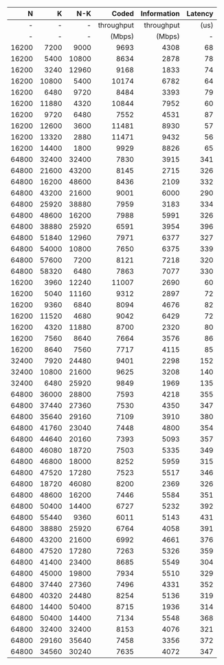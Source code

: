 |   N  |    K |   N-K  | Coded      | Information  | Latency |
|-----:|-----:|-------:|-----------:|-------------:|--------:|
|   -  |   -  |      - | throughput | throughput   |    (us) |
|   -  |   -  |      - | (Mbps)     | (Mbps)       |       - |
|  16200 |  7200 |  9000 |      9693 |  4308 |      68 |
|  16200 |  5400 | 10800 |      8634 |  2878 |      78 |
|  16200 |  3240 | 12960 |      9168 |  1833 |      74 |
|  16200 | 10800 |  5400 |     10174 |  6782 |      64 |
|  16200 |  6480 |  9720 |      8484 |  3393 |      79 |
|  16200 | 11880 |  4320 |     10844 |  7952 |      60 |
|  16200 |  9720 |  6480 |      7552 |  4531 |      87 |
|  16200 | 12600 |  3600 |     11481 |  8930 |      57 |
|  16200 | 13320 |  2880 |     11471 |  9432 |      56 |
|  16200 | 14400 |  1800 |      9929 |  8826 |      65 |
|  64800 | 32400 | 32400 |      7830 |  3915 |     341 |
|  64800 | 21600 | 43200 |      8145 |  2715 |     326 |
|  64800 | 16200 | 48600 |      8436 |  2109 |     332 |
|  64800 | 43200 | 21600 |      9001 |  6000 |     290 |
|  64800 | 25920 | 38880 |      7959 |  3183 |     334 |
|  64800 | 48600 | 16200 |      7988 |  5991 |     326 |
|  64800 | 38880 | 25920 |      6591 |  3954 |     396 |
|  64800 | 51840 | 12960 |      7971 |  6377 |     327 |
|  64800 | 54000 | 10800 |      7650 |  6375 |     339 |
|  64800 | 57600 |  7200 |      8121 |  7218 |     320 |
|  64800 | 58320 |  6480 |      7863 |  7077 |     330 |
|  16200 |  3960 | 12240 |     11007 |  2690 |      60 |
|  16200 |  5040 | 11160 |      9312 |  2897 |      72 |
|  16200 |  9360 |  6840 |      8094 |  4676 |      82 |
|  16200 | 11520 |  4680 |      9042 |  6429 |      72 |
|  16200 |  4320 | 11880 |      8700 |  2320 |      80 |
|  16200 |  7560 |  8640 |      7664 |  3576 |      86 |
|  16200 |  8640 |  7560 |      7717 |  4115 |      85 |
|  32400 |  7920 | 24480 |      9401 |  2298 |     152 |
|  32400 | 10800 | 21600 |      9625 |  3208 |     140 |
|  32400 |  6480 | 25920 |      9849 |  1969 |     135 |
|  64800 | 36000 | 28800 |      7593 |  4218 |     355 |
|  64800 | 37440 | 27360 |      7530 |  4350 |     347 |
|  64800 | 35640 | 29160 |      7109 |  3910 |     380 |
|  64800 | 41760 | 23040 |      7448 |  4800 |     354 |
|  64800 | 44640 | 20160 |      7393 |  5093 |     357 |
|  64800 | 46080 | 18720 |      7503 |  5335 |     349 |
|  64800 | 46800 | 18000 |      8252 |  5959 |     315 |
|  64800 | 47520 | 17280 |      7523 |  5517 |     346 |
|  64800 | 18720 | 46080 |      8200 |  2369 |     326 |
|  64800 | 48600 | 16200 |      7446 |  5584 |     351 |
|  64800 | 50400 | 14400 |      6727 |  5232 |     392 |
|  64800 | 55440 |  9360 |      6011 |  5143 |     431 |
|  64800 | 38880 | 25920 |      6764 |  4058 |     391 |
|  64800 | 43200 | 21600 |      6992 |  4661 |     376 |
|  64800 | 47520 | 17280 |      7263 |  5326 |     359 |
|  64800 | 41400 | 23400 |      8685 |  5549 |     304 |
|  64800 | 45000 | 19800 |      7934 |  5510 |     329 |
|  64800 | 37440 | 27360 |      7496 |  4331 |     352 |
|  64800 | 40320 | 24480 |      8254 |  5136 |     319 |
|  64800 | 14400 | 50400 |      8715 |  1936 |     314 |
|  64800 | 50400 | 14400 |      7134 |  5548 |     368 |
|  64800 | 32400 | 32400 |      8153 |  4076 |     321 |
|  64800 | 29160 | 35640 |      7458 |  3356 |     372 |
|  64800 | 34560 | 30240 |      7635 |  4072 |     347 |
